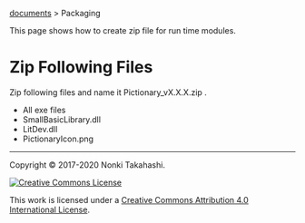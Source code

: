 [documents](README.md) > Packaging

This page shows how to create zip file for run time modules.
# Zip Following Files
Zip following files and name it Pictionary_vX.X.X.zip .
* All exe files
* SmallBasicLibrary.dll
* LitDev.dll
* PictionaryIcon.png

____

Copyright © 2017-2020 Nonki Takahashi.

[![Creative Commons License](https://i.creativecommons.org/l/by/4.0/88x31.png)](http://creativecommons.org/licenses/by/4.0/)

This work is licensed under a [Creative Commons Attribution 4.0 International License](http://creativecommons.org/licenses/by/4.0/).